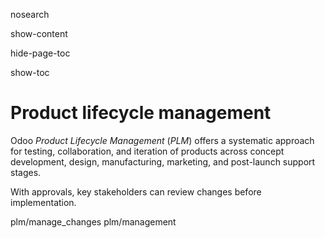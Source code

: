 nosearch  

show-content  

hide-page-toc  

show-toc  

# Product lifecycle management

Odoo *Product Lifecycle Management* (*PLM*) offers a systematic approach
for testing, collaboration, and iteration of products across concept
development, design, manufacturing, marketing, and post-launch support
stages.

With approvals, key stakeholders can review changes before
implementation.

<div class="toctree" titlesonly="">

plm/manage_changes plm/management

</div>
